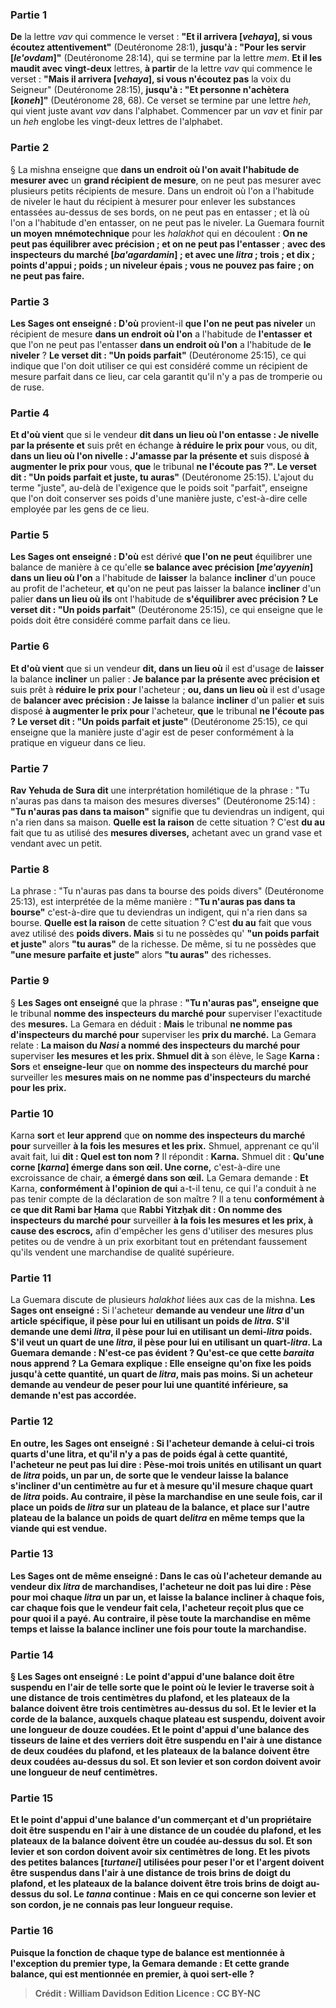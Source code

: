 
### Partie 1
<b>De</b> la lettre <i>vav</i> qui commence le verset : <b>"Et il arrivera [<i>vehaya</i>], si vous écoutez attentivement"</b> (Deutéronome 28:1), <b>jusqu'à : "Pour les servir [<i>le'ovdam</i>]"</b> (Deutéronome 28:14), qui se termine par la lettre <i>mem</i>. <b>Et il les maudit avec vingt-deux</b> lettres, <b>à partir</b> de la lettre <i>vav</i> qui commence le verset : <b>"Mais il arrivera [<i>vehaya</i>], si vous n'écoutez pas</b> la voix du Seigneur" (Deutéronome 28:15), <b>jusqu'à : "Et personne n'achètera [<i>koneh</i>]"</b> (Deutéronome 28, 68). Ce verset se termine par une lettre <i>heh</i>, qui vient juste avant <i>vav</i> dans l'alphabet. Commencer par un <i>vav</i> et finir par un <i>heh</i> englobe les vingt-deux lettres de l'alphabet.

### Partie 2
§ La mishna enseigne que <b>dans un endroit où l'on avait l'habitude de mesurer avec</b> un <b>grand récipient de mesure</b>, on ne peut pas mesurer avec plusieurs petits récipients de mesure. Dans un endroit où l'on a l'habitude de niveler le haut du récipient à mesurer pour enlever les substances entassées au-dessus de ses bords, on ne peut pas en entasser ; et là où l'on a l'habitude d'en entasser, on ne peut pas le niveler. La Guemara fournit <b>un moyen mnémotechnique</b> pour les <i>halakhot</i> qui en découlent : <b>On ne peut pas équilibrer avec précision ; et on ne peut pas l'entasser</b> ; <b>avec des inspecteurs du marché [<i>ba'agardamin</i>] ; et avec une <i>litra</i> ; trois ; et dix ; points d'appui ; poids ; un niveleur épais ; vous ne pouvez pas faire ; on ne peut pas faire.</b>

### Partie 3
<b>Les Sages ont enseigné : D'où</b> provient-il <b>que l'on ne peut pas niveler</b> un récipient de mesure <b>dans un endroit où l'on</b> a l'habitude de <b>l'entasser</b> <b>et</b> que l'on ne peut pas l'entasser</b> <b>dans un endroit où l'on</b> a l'habitude de <b>le niveler</b> ? <b>Le verset dit : "Un poids parfait"</b> (Deutéronome 25:15), ce qui indique que l'on doit utiliser ce qui est considéré comme un récipient de mesure parfait dans ce lieu, car cela garantit qu'il n'y a pas de tromperie ou de ruse.

### Partie 4
<b>Et d'où vient</b> que si</b> le vendeur <b>dit dans un lieu où l'on entasse : Je nivelle par la présente et</b> suis prêt en échange <b>à réduire le prix pour</b> vous, ou dit, <b>dans un lieu où l'on nivelle : J'amasse par la présente et</b> suis disposé <b>à augmenter le prix pour</b> vous, <b>que</b> le tribunal <b>ne l'écoute pas ?". Le verset dit : "Un poids parfait et juste, tu auras"</b> (Deutéronome 25:15). L'ajout du terme "juste", au-delà de l'exigence que le poids soit "parfait", enseigne que l'on doit conserver ses poids d'une manière juste, c'est-à-dire celle employée par les gens de ce lieu.

### Partie 5
<b>Les Sages ont enseigné : D'où</b> est dérivé <b>que l'on ne peut</b> équilibrer une balance de manière à ce qu'elle <b>se balance avec précision [<i>me'ayyenin</i>] dans un lieu où l'on</b> a l'habitude de <b>laisser</b> la balance <b>incliner</b> d'un pouce au profit de l'acheteur, <b>et</b> qu'on ne peut pas laisser</b> la balance <b>incliner</b> d'un palier <b>dans un lieu où ils</b> ont l'habitude de <b>s'équilibrer avec précision ? Le verset dit : "Un poids parfait"</b> (Deutéronome 25:15), ce qui enseigne que le poids doit être considéré comme parfait dans ce lieu.

### Partie 6
<b>Et d'où vient</b> que si</b> un vendeur <b>dit, dans un lieu où</b> il est d'usage de <b>laisser</b> la balance <b>incliner</b> un palier : <b>Je balance par la présente avec précision et</b> suis prêt à <b>réduire le prix pour</b> l'acheteur ; <b>ou, dans un lieu où</b> il est d'usage de <b>balancer avec précision : Je laisse</b> la balance <b>incliner</b> d'un palier <b>et</b> suis disposé <b>à augmenter le prix pour</b> l'acheteur, <b>que</b> le tribunal <b>ne l'écoute pas ? Le verset dit : "Un poids parfait et juste"</b> (Deutéronome 25:15), ce qui enseigne que la manière juste d'agir est de peser conformément à la pratique en vigueur dans ce lieu.

### Partie 7
<b>Rav Yehuda de Sura dit</b> une interprétation homilétique de la phrase : "Tu n'auras pas dans ta maison des mesures diverses" (Deutéronome 25:14) : <b>"Tu n'auras pas dans ta maison"</b> signifie que tu deviendras un indigent, qui n'a rien dans sa maison. <b>Quelle est la raison</b> de cette situation ? C'est <b>du au</b> fait que tu as utilisé des <b>mesures diverses,</b> achetant avec un grand vase et vendant avec un petit.

### Partie 8
La phrase : "Tu n'auras pas dans ta bourse des poids divers" (Deutéronome 25:13), est interprétée de la même manière : <b>"Tu n'auras pas dans ta bourse"</b> c'est-à-dire que tu deviendras un indigent, qui n'a rien dans sa bourse. <b>Quelle est la raison</b> de cette situation ? C'est <b>du au</b> fait que vous avez utilisé des <b>poids divers. Mais</b> si tu ne possèdes qu' <b>"un poids parfait et juste"</b> alors <b>"tu auras"</b> de la richesse. De même, si tu ne possèdes que <b>"une mesure parfaite et juste"</b> alors <b>"tu auras"</b> des richesses.

### Partie 9
§ <b>Les Sages ont enseigné</b> que la phrase : <b>"Tu n'auras pas", enseigne que</b> le tribunal <b>nomme des inspecteurs du marché pour</b> superviser l'exactitude des <b>mesures.</b> La Gemara en déduit : <b>Mais</b> le tribunal <b>ne nomme pas d'inspecteurs du marché pour</b> superviser les <b>prix du marché.</b> La Gemara relate : <b>La maison du <i>Nasi</i> a nommé des inspecteurs du marché pour</b> superviser <b>les mesures et les prix. Shmuel dit à</b> son élève, le Sage <b>Karna : Sors</b> et <b>enseigne-leur</b> que <b>on nomme des inspecteurs du marché pour</b> surveiller les <b>mesures mais on ne nomme pas d'inspecteurs du marché pour les prix.</b>

### Partie 10
Karna <b>sort</b> et <b>leur apprend</b> que <b>on nomme des inspecteurs du marché pour</b> surveiller <b>à la fois les mesures et les prix.</b> Shmuel, apprenant ce qu'il avait fait, lui <b>dit : Quel est ton nom ?</b> Il répondit : <b>Karna.</b> Shmuel dit : <b>Qu'une corne [<i>karna</i>] émerge dans son œil. Une corne,</b> c'est-à-dire une excroissance de chair, <b>a émergé dans son œil.</b> La Gemara demande : <b>Et</b> Karna, <b>conformément à l'opinion de qui</b> a-t-il tenu, </b> ce qui l'a conduit à ne pas tenir compte de la déclaration de son maître ? Il a tenu <b>conformément à ce que dit Rami bar Ḥama</b> que <b>Rabbi Yitzḥak dit : On nomme des inspecteurs du marché pour</b> surveiller <b>à la fois les mesures et les prix, à cause des escrocs,</b> afin d'empêcher les gens d'utiliser des mesures plus petites ou de vendre à un prix exorbitant tout en prétendant faussement qu'ils vendent une marchandise de qualité supérieure.

### Partie 11
La Guemara discute de plusieurs <i>halakhot</i> liées aux cas de la mishna. <b>Les Sages ont enseigné :</b> Si l'acheteur <b>demande au vendeur <b>une <i>litra</i></b> d'un article spécifique, <b>il pèse pour lui</b> en utilisant <b>un poids de <i>litra</i></b>. S'il demande <b>une demi <i>litra</i>, il pèse pour lui en utilisant un demi-<i>litra</i></b> poids. S'il veut <b>un quart</b> de <b>une <i>litra</i>, il pèse pour lui</b> en utilisant <b>un quart</b>-<b><i>litra</i></b>. La Guemara demande : N'est-ce pas évident ? <b>Qu'est-ce que</b> cette <i>baraita</i> <b>nous apprend ? </b> La Gemara explique : Elle enseigne <b>qu'on fixe les poids jusqu'à cette</b> quantité, un quart de <i>litra</i>, mais pas moins. Si un acheteur demande au vendeur de peser pour lui une quantité inférieure, sa demande n'est pas accordée.

### Partie 12
En outre, <b>les Sages ont enseigné :</b> Si l'acheteur <b>demande à celui-ci trois quarts</b> d'une <b>litra</i>,</b> et qu'il n'y a pas de poids égal à cette quantité, l'acheteur <b>ne peut pas lui dire : Pèse-moi trois</b> unités en utilisant <b>un quart de <i>litra</i></b> poids, <b>un</b> par <b>un,</b> de sorte que le vendeur laisse la balance s'incliner d'un centimètre au fur et à mesure qu'il mesure chaque quart de <i>litra</i> poids. <b>Au contraire, il pèse</b> la marchandise en une seule fois, car il place <b>un poids de <i>litra</i></b> sur un plateau de la balance, et <b>place</b> sur l'autre plateau de la balance <b>un poids de quart de<i>litra</i> en même temps que <b>la viande</b> qui est vendue.

### Partie 13
<b>Les Sages</b> ont de même <b>enseigné :</b> Dans le cas où l'acheteur <b>demande au vendeur</b> <b>dix <i>litra</i></b> de marchandises, l'acheteur <b>ne doit pas lui dire : Pèse pour moi</b> chaque <i>litra</i> <b>un</b> par <b>un, et laisse</b> la balance <b>incliner</b> à chaque fois, car chaque fois que le vendeur fait cela, l'acheteur reçoit plus que ce pour quoi il a payé. <b>Au contraire, il pèse toute</b> la marchandise <b>en même temps et laisse</b> la balance <b>incliner une fois pour toute</b> la marchandise.

### Partie 14
§ <b>Les Sages ont enseigné : Le point d'appui d'une balance</b> doit être <b>suspendu en l'air</b> de telle sorte que le point où le levier le traverse soit à une distance de <b>trois centimètres</b> du plafond, <b>et</b> les plateaux de la balance doivent être <b>trois centimètres au-dessus du sol. Et</b> le <b>levier et la corde de la balance,</b> auxquels chaque plateau est suspendu, doivent avoir une longueur de <b>douze coudées</b>. <b>Et</b> le point d'appui d'une balance <b>des tisseurs de laine et des verriers</b> doit être <b>suspendu en l'air</b> à une distance de <b>deux coudées</b> du plafond, <b>et</b> les plateaux de la balance doivent être <b>deux coudées au-dessus du sol. Et son levier et son cordon</b> doivent avoir une longueur de <b>neuf centimètres</b>.

### Partie 15
<b>Et</b> le point d'appui d'une balance <b>d'un commerçant et d'un propriétaire</b> doit être <b>suspendu en l'air</b> à une distance de <b>un coudée</b> du plafond, <b>et</b> les plateaux de la balance doivent être <b>un coudée au-dessus du sol. Et son levier et son cordon</b> doivent avoir <b>six centimètres de long. Et</b> les pivots des petites <b>balances [<i>turtanei</i>]</b> utilisées pour peser l'or et l'argent doivent être <b>suspendus dans l'air</b> à une distance de <b>trois brins de doigt</b> du plafond, <b>et</b> les plateaux de la balance doivent être <b>trois brins de doigt au-dessus du sol.</b> Le <i>tanna</i> continue : <b>Mais</b> en ce qui concerne <b>son levier et son cordon, je ne connais pas</b> leur longueur requise.

### Partie 16
Puisque la fonction de chaque type de balance est mentionnée à l'exception du premier type, la Gemara demande : <b>Et cette</b> grande balance, qui est mentionnée <b>en premier, à quoi</b> sert-elle ?

>Crédit : William Davidson Edition
>Licence : CC BY-NC